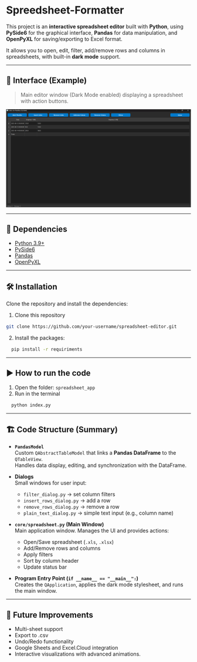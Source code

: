 # Spreedsheet-Formatter

This project is an **interactive spreadsheet editor** built with **Python**, using **PySide6** for the graphical interface, **Pandas** for data manipulation, and **OpenPyXL** for saving/exporting to Excel format.

It allows you to open, edit, filter, add/remove rows and columns in spreadsheets, with built-in **dark mode** support.

---

## 📸 Interface (Example)

> Main editor window (Dark Mode enabled) displaying a spreadsheet with action buttons.

![screenshot](./spreadsheet_app/public/Interface_example.png)  

---

## 📜 Dependencies
- [Python 3.9+](https://www.python.org/)
- [PySide6](https://pypi.org/project/PySide6/)
- [Pandas](https://pandas.pydata.org/)
- [OpenPyXL](https://openpyxl.readthedocs.io/)

---

## 🛠️ Installation

Clone the repository and install the dependencies:

1. Clone this repository
```bash
git clone https://github.com/your-username/spreadsheet-editor.git
```
2. Install the packages:
````bash
  pip install -r requiriments
```` 
---

## ▶️ How to run the code

1. Open the folder: ``spreadsheet_app``
2. Run in the terminal
```bash
  python index.py
```

---

## 🏗️ Code Structure (Summary)

- **`PandasModel`**  
  Custom `QAbstractTableModel` that links a **Pandas DataFrame** to the `QTableView`.  
  Handles data display, editing, and synchronization with the DataFrame.

- **Dialogs**  
  Small windows for user input:  
  - `filter_dialog.py` → set column filters  
  - `insert_rows_dialog.py` → add a row  
  - `remove_rows_dialog.py` → remove a row  
  - `plain_text_dialog.py` → simple text input (e.g., column name)  

- **`core/spreadsheet.py` (Main Window)**  
  Main application window. Manages the UI and provides actions:  
  - Open/Save spreadsheet (`.xls`, `.xlsx`)  
  - Add/Remove rows and columns  
  - Apply filters  
  - Sort by column header  
  - Update status bar  

- **Program Entry Point (`if __name__ == "__main__":`)**  
  Creates the `QApplication`, applies the dark mode stylesheet, and runs the main window.

---

## 🎯 Future Improvements

- Multi-sheet support
- Export to .csv
- Undo/Redo functionality
- Google Sheets and Excel.Cloud integration
- Interactive visualizations with advanced animations.
